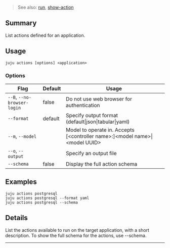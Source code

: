 > See also: [run](/t/10052), [show-action](/t/10219)

## Summary
List actions defined for an application.

## Usage
```juju actions [options] <application>```

### Options
| Flag | Default | Usage |
| --- | --- | --- |
| `--B`, `--no-browser-login` | false | Do not use web browser for authentication |
| `--format` | default | Specify output format (default&#x7c;json&#x7c;tabular&#x7c;yaml) |
| `--m`, `--model` |  | Model to operate in. Accepts [&lt;controller name&gt;:]&lt;model name&gt;&#x7c;&lt;model UUID&gt; |
| `--o`, `--output` |  | Specify an output file |
| `--schema` | false | Display the full action schema |

## Examples

    juju actions postgresql
    juju actions postgresql --format yaml
    juju actions postgresql --schema


## Details

List the actions available to run on the target application, with a short
description.  To show the full schema for the actions, use --schema.


---

